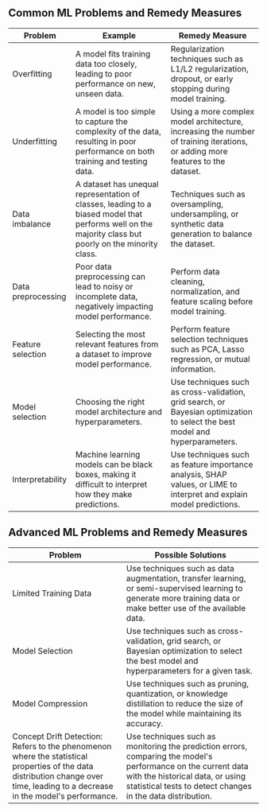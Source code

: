 ## Common ML Problems and Remedy Measures

| Problem | Example | Remedy Measure |
|---------|---------|----------------|
| Overfitting | A model fits training data too closely, leading to poor performance on new, unseen data. | Regularization techniques such as L1/L2 regularization, dropout, or early stopping during model training. |
| Underfitting | A model is too simple to capture the complexity of the data, resulting in poor performance on both training and testing data. | Using a more complex model architecture, increasing the number of training iterations, or adding more features to the dataset. |
| Data imbalance | A dataset has unequal representation of classes, leading to a biased model that performs well on the majority class but poorly on the minority class. | Techniques such as oversampling, undersampling, or synthetic data generation to balance the dataset. |
| Data preprocessing | Poor data preprocessing can lead to noisy or incomplete data, negatively impacting model performance. | Perform data cleaning, normalization, and feature scaling before model training. |
| Feature selection | Selecting the most relevant features from a dataset to improve model performance. | Perform feature selection techniques such as PCA, Lasso regression, or mutual information. |
| Model selection | Choosing the right model architecture and hyperparameters. | Use techniques such as cross-validation, grid search, or Bayesian optimization to select the best model and hyperparameters. |
| Interpretability | Machine learning models can be black boxes, making it difficult to interpret how they make predictions. | Use techniques such as feature importance analysis, SHAP values, or LIME to interpret and explain model predictions. |


## Advanced ML Problems and Remedy Measures

| Problem | Possible Solutions |
|---------|--------------------|
| Limited Training Data | Use techniques such as data augmentation, transfer learning, or semi-supervised learning to generate more training data or make better use of the available data. |
| Model Selection | Use techniques such as cross-validation, grid search, or Bayesian optimization to select the best model and hyperparameters for a given task. |
| Model Compression | Use techniques such as pruning, quantization, or knowledge distillation to reduce the size of the model while maintaining its accuracy. |
| Concept Drift Detection: Refers to the phenomenon where the statistical properties of the data distribution change over time, leading to a decrease in the model's performance. |	Use techniques such as monitoring the prediction errors, comparing the model's performance on the current data with the historical data, or using statistical tests to detect changes in the data distribution.|

